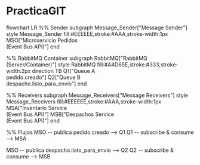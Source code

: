 # PracticaGIT


flowchart LR
  %% Sender
  subgraph Message_Sender["Message Sender"]
    style Message_Sender fill:#EEEEEE,stroke:#AAA,stroke-width:1px
    MSO["Microservicio Pedidos<br/>(Event Bus API)"]
  end

  %% RabbitMQ Container
  subgraph RabbitMQ["RabbitMQ<br/>(Server/Container)"]
    style RabbitMQ fill:#A4D65E,stroke:#333,stroke-width:2px
    direction TB
    Q1["Queue A<br/>pedido.creado"]
    Q2["Queue B<br/>despacho.listo_para_envio"]
  end

  %% Receivers
  subgraph Message_Receivers["Message Receivers"]
    style Message_Receivers fill:#EEEEEE,stroke:#AAA,stroke-width:1px
    MSA["Inventario Service<br/>(Event Bus API)"]
    MSB["Despachos Service<br/>(Event Bus API)"]
  end

  %% Flujos
  MSO -- publica pedido.creado --> Q1
  Q1 -- subscribe & consume --> MSA

  MSO -- publica despacho.listo_para_envio --> Q2
  Q2 -- subscribe & consume --> MSB
